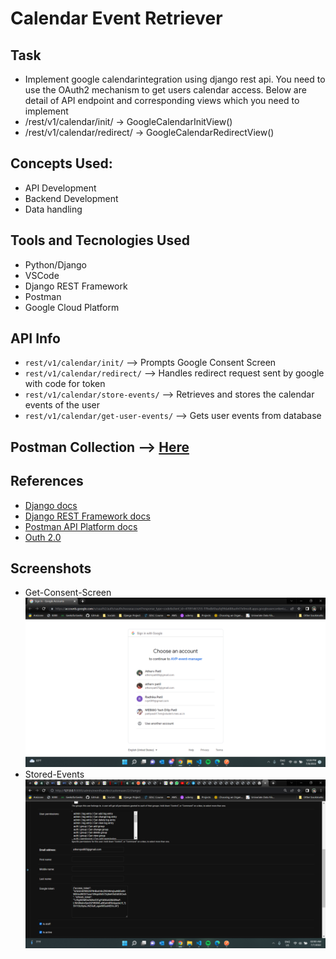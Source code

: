 # Calendar Event Retriever
## Task
- Implement google calendarintegration using django rest api. You need to use the OAuth2 mechanism to
get users calendar access. Below are detail of API endpoint and corresponding views which you need to implement
- /rest/v1/calendar/init/ -> GoogleCalendarInitView()
- /rest/v1/calendar/redirect/ -> GoogleCalendarRedirectView()

## Concepts Used:
* API Development
* Backend Development
* Data handling

## Tools and Tecnologies Used
* Python/Django
* VSCode
* Django REST Framework
* Postman
* Google Cloud Platform

## API Info
* `rest/v1/calendar/init/` --> Prompts Google Consent Screen
* `rest/v1/calendar/redirect/` --> Handles redirect request sent by google with code for token
* `rest/v1/calendar/store-events/` --> Retrieves and stores the calendar events of the user
* `rest/v1/calendar/get-user-events/` --> Gets user events from database

## Postman Collection --> [Here](https://github.com/ColonelAVP/CalendarEventRetriever/blob/master/Google_Calender_API_collection.postman_collection)


## References
* [Django docs](https://www.djangoproject.com/start/)
* [Django REST Framework docs](https://www.django-rest-framework.org/)
* [Postman API Platform docs](https://learning.postman.com/docs/getting-started/introduction/)
* [Outh 2.0](https://oauth.net/2/)

## Screenshots
* Get-Consent-Screen
![alt_tag](https://raw.githubusercontent.com/ColonelAVP/CalendarEventRetriever/master/Outputs/consent_window.png)
* Stored-Events
![alt_tag](https://raw.githubusercontent.com/ColonelAVP/CalendarEventRetriever/master/Outputs/events_store_in_DB.png)
